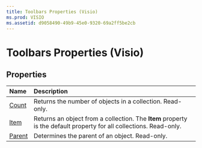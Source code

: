 ```yaml
---
title: Toolbars Properties (Visio)
ms.prod: VISIO
ms.assetid: d9058490-49b9-45e0-9320-69a2ff5be2cb
---
```



# Toolbars Properties (Visio)

## Properties



|**Name**|**Description**|
|:-----|:-----|
|[Count](toolbars-count-property-visio.md)|Returns the number of objects in a collection. Read-only.|
|[Item](toolbars-item-property-visio.md)|Returns an object from a collection. The  **Item** property is the default property for all collections. Read-only.|
|[Parent](toolbars-parent-property-visio.md)|Determines the parent of an object. Read-only.|

